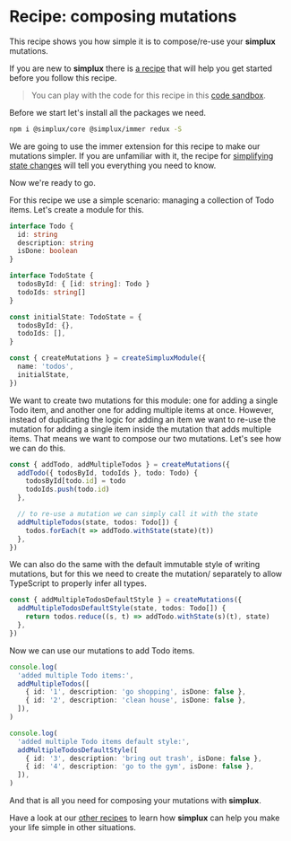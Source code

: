 # Recipe: composing mutations

This recipe shows you how simple it is to compose/re-use your **simplux** mutations.

If you are new to **simplux** there is [a recipe](../../basics/getting-started#readme) that will help you get started before you follow this recipe.

> You can play with the code for this recipe in this [code sandbox](https://codesandbox.io/s/github/MrWolfZ/simplux/tree/master/recipes/advanced/composing-mutations).

Before we start let's install all the packages we need.

```sh
npm i @simplux/core @simplux/immer redux -S
```

We are going to use the immer extension for this recipe to make our mutations simpler. If you are unfamiliar with it, the recipe for [simplifying state changes](../../basics/simplifying-state-changes#readme) will tell you everything you need to know.

Now we're ready to go.

For this recipe we use a simple scenario: managing a collection of Todo items. Let's create a module for this.

```ts
interface Todo {
  id: string
  description: string
  isDone: boolean
}

interface TodoState {
  todosById: { [id: string]: Todo }
  todoIds: string[]
}

const initialState: TodoState = {
  todosById: {},
  todoIds: [],
}

const { createMutations } = createSimpluxModule({
  name: 'todos',
  initialState,
})
```

We want to create two mutations for this module: one for adding a single Todo item, and another one for adding multiple items at once. However, instead of duplicating the logic for adding an item we want to re-use the mutation for adding a single item inside the mutation that adds multiple items. That means we want to compose our two mutations. Let's see how we can do this.

```ts
const { addTodo, addMultipleTodos } = createMutations({
  addTodo({ todosById, todoIds }, todo: Todo) {
    todosById[todo.id] = todo
    todoIds.push(todo.id)
  },

  // to re-use a mutation we can simply call it with the state
  addMultipleTodos(state, todos: Todo[]) {
    todos.forEach(t => addTodo.withState(state)(t))
  },
})
```

We can also do the same with the default immutable style of writing mutations, but for this we need to create the mutation/ separately to allow TypeScript to properly infer all types.

```ts
const { addMultipleTodosDefaultStyle } = createMutations({
  addMultipleTodosDefaultStyle(state, todos: Todo[]) {
    return todos.reduce((s, t) => addTodo.withState(s)(t), state)
  },
})
```

Now we can use our mutations to add Todo items.

```ts
console.log(
  'added multiple Todo items:',
  addMultipleTodos([
    { id: '1', description: 'go shopping', isDone: false },
    { id: '2', description: 'clean house', isDone: false },
  ]),
)

console.log(
  'added multiple Todo items default style:',
  addMultipleTodosDefaultStyle([
    { id: '3', description: 'bring out trash', isDone: false },
    { id: '4', description: 'go to the gym', isDone: false },
  ]),
)
```

And that is all you need for composing your mutations with **simplux**.

Have a look at our [other recipes](../../../../..#recipes) to learn how **simplux** can help you make your life simple in other situations.
